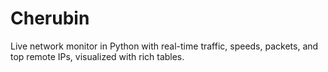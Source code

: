 # Cherubin
Live network monitor in Python with real-time traffic, speeds, packets, and top remote IPs, visualized with rich tables.
